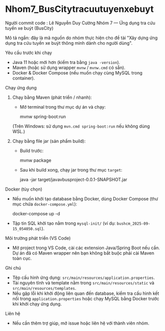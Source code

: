 # Nhom7_BusCitytracuutuyenxebuyt

Người commit code : Lê Nguyễn Duy Cường
Nhóm 7 — Ứng dụng tra cứu tuyến xe buýt (BusCity)

Mô tả ngắn: đây là mã nguồn do nhóm thực hiện cho đề tài "Xây dựng ứng dụng tra cứu tuyến xe buýt thông minh dành cho người dùng".

Yêu cầu trước khi chạy

- Java 11 hoặc mới hơn (kiểm tra bằng `java -version`).
- Maven (hoặc sử dụng wrapper `mvnw` / `mvnw.cmd` có sẵn).
- Docker & Docker Compose (nếu muốn chạy cùng MySQL trong container).

Chạy ứng dụng

1. Chạy bằng Maven (phát triển / nhanh):

   - Mở terminal trong thư mục dự án và chạy:

     mvnw spring-boot:run

   (Trên Windows: sử dụng `mvn.cmd spring-boot:run` nếu không dùng WSL.)

2. Chạy bằng file jar (sản phẩm build):

   - Build trước:

     mvnw package

   - Sau khi build xong, chạy jar trong thư mục `target`:

     java -jar target/javavbusproject-0.0.1-SNAPSHOT.jar

Docker (tùy chọn)

- Nếu muốn khởi tạo database bằng Docker, dùng Docker Compose (thư mục chứa `docker-compose.yml`):

  docker-compose up -d

- Tập tin SQL khởi tạo nằm trong `mysql-init/` (ví dụ: `bushcm_2025-09-15_054050.sql`).

Môi trường phát triển (VS Code)

- Mở project trong VS Code, cài các extension Java/Spring Boot nếu cần. Dự án đã có Maven wrapper nên bạn không bắt buộc phải cài Maven toàn cục.

Ghi chú

- Tệp cấu hình ứng dụng: `src/main/resources/application.properties`.
- Tài nguyên tĩnh và template nằm trong `src/main/resources/static` và `src/main/resources/templates`.
- Nếu gặp lỗi khi khởi động liên quan đến database, kiểm tra cấu hình kết nối trong `application.properties` hoặc chạy MySQL bằng Docker trước khi khởi chạy ứng dụng.

Liên hệ

- Nếu cần thêm trợ giúp, mở issue hoặc liên hệ với thành viên nhóm.
